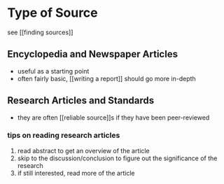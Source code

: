 # Type of Source

see [[finding sources]]

## Encyclopedia and Newspaper Articles

- useful as a starting point
- often fairly basic, [[writing a report]] should go more in-depth

## Research Articles and Standards

- they are often [[reliable source]]s if they have been peer-reviewed

### tips on reading research articles

1. read abstract to get an overview of the article
2. skip to the discussion/conclusion to figure out the significance of the research
3. if still interested, read more of the article
